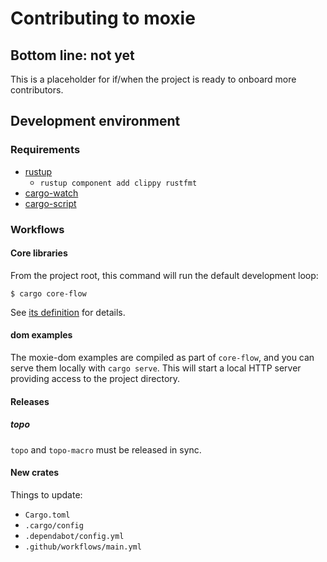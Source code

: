 # Contributing to moxie

## Bottom line: not yet

This is a placeholder for if/when the project is ready to onboard more contributors.

## Development environment

### Requirements

* [rustup](https://rustup.rs)
  * `rustup component add clippy rustfmt`
* [cargo-watch](https://crates.io/crates/cargo-watch)
* [cargo-script](https://crates.io/crates/cargo-script)

### Workflows

#### Core libraries

From the project root, this command will run the default development loop:

```shell
$ cargo core-flow
```

See [its definition](./.cargo/config) for details.

#### dom examples

The moxie-dom examples are compiled as part of `core-flow`, and you can serve them locally with `cargo serve`. This will start a local HTTP server providing access to the project directory.

#### Releases

##### topo

`topo` and `topo-macro` must be released in sync.

#### New crates

Things to update:

* `Cargo.toml`
* `.cargo/config`
* `.dependabot/config.yml`
* `.github/workflows/main.yml`
